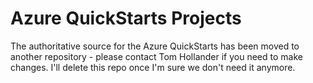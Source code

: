 Azure QuickStarts Projects
==========================

The authoritative source for the Azure QuickStarts has been moved to another repository - please contact Tom Hollander if you need to make changes. I'll delete this repo once I'm sure we don't need it anymore.
